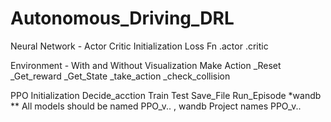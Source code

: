 # Autonomous_Driving_DRL

Neural Network - Actor Critic
	Initialization
	Loss Fn
	.actor
	.critic
	
Environment - With and Without Visualization
	Make Action
	_Reset
	_Get_reward
	_Get_State
	_take_action
	_check_collision
	
PPO
	Initialization
	Decide_acction
	Train
	Test
	Save_File
	Run_Episode
	*wandb
	** All models should be named PPO_v.. , wandb Project names PPO_v..
